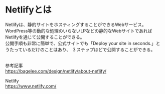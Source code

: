 # Netlifyとは
Netlifyは、静的サイトをホスティングすることができるWebサービス。  
WordPress等の動的な処理のいらないLPなどの静的なWebサイトであればNetlifyを通じて公開することができる。  
公開手順も非常に簡単で、公式サイトでも「Deploy your site in seconds.」とうたっているだけのことはあり、
３ステップほどで公開することができる。  
<br>

参考記事  
https://bagelee.com/design/netlify/about-neflify/  

Netlify  
https://www.netlify.com/
